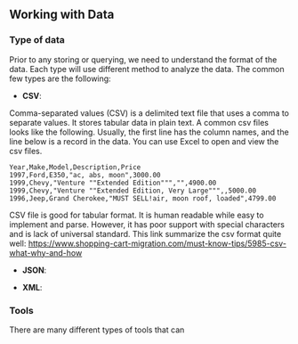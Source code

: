 ## Working with Data

### Type of data 
Prior to any storing or querying, we need to understand the format of the data. Each type will use different method to analyze the data. The common few types are the following:

* **CSV**: 

Comma-separated values (CSV) is a delimited text file that uses a comma to separate values. It stores tabular data in plain text. A common csv files looks like the following. Usually, the first line has the column names, and the line below is a record in the data. You can use Excel to open and view the csv files.  

```csv
Year,Make,Model,Description,Price
1997,Ford,E350,"ac, abs, moon",3000.00
1999,Chevy,"Venture ""Extended Edition""","",4900.00
1999,Chevy,"Venture ""Extended Edition, Very Large""",,5000.00
1996,Jeep,Grand Cherokee,"MUST SELL!air, moon roof, loaded",4799.00
```

CSV file is good for tabular format. It is human readable while easy to implement and parse. However, it has poor support with special characters and is lack of universal standard. This link summarize the csv format quite well: <https://www.shopping-cart-migration.com/must-know-tips/5985-csv-what-why-and-how>

* **JSON**: 

* **XML**: 

### Tools 
There are many different types of tools that can 